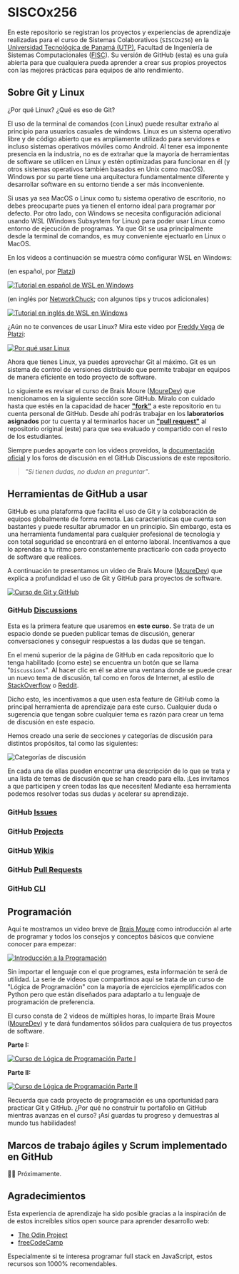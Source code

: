 # SISCOx256

En este repositorio se registran los proyectos y experiencias de aprendizaje realizadas para el curso de Sistemas Colaborativos (`SISCOx256`) en la [Universidad Tecnológica de Panamá (UTP)](https://utp.ac.pa), Facultad de Ingeniería de Sistemas Computacionales ([FISC](https://fisc.utp.ac.pa)). Su versión de GitHub (esta) es una guía abierta para que cualquiera pueda aprender a crear sus propios proyectos con las mejores prácticas para equipos de alto rendimiento.

## Sobre Git y Linux

¿Por qué Linux? ¿Qué es eso de Git?

El uso de la terminal de comandos (con Linux) puede resultar extraño al principio para usuarios casuales de windows. Linux es un sistema operativo libre y de código abierto que es ampliamente utilizado para servidores e incluso sistemas operativos móviles como Android. Al tener esa imponente presencia en la industria, no es de extrañar que la mayoría de herramientas de software se utilicen en Linux y estén optimizadas para funcionar en él (y otros sistemas operativos también basados en Unix como macOS). Windows por su parte tiene una arquitectura fundamentalmente diferente y desarrollar software en su entorno tiende a ser más inconveniente.

Si usas ya sea MacOS o Linux como tu sistema operativo de escritorio, no debes preocuparte pues ya tienen el entorno ideal para programar por defecto. Por otro lado, con Windows se necesita configuración adicional usando WSL (Windows Subsystem for Linux) para poder usar Linux como entorno de ejecución de programas. Ya que Git se usa principalmente desde la terminal de comandos, es muy conveniente ejectuarlo en Linux o MacOS.

En los videos a continuación se muestra cómo configurar WSL en Windows:

(en español, por [Platzi](https://platzi.com))

[![Tutorial en español de WSL en Windows](https://img.youtube.com/vi/Qy44XLpiChc/0.jpg)](https://www.youtube.com/watch?v=Qy44XLpiChc)

(en inglés por [NetworkChuck](https://networkchuck.com); con algunos tips y trucos adicionales)

[![Tutorial en inglés de WSL en Windows](https://img.youtube.com/vi/vxTW22y8zV8/0.jpg)](https://www.youtube.com/watch?v=vxTW22y8zV8)

¿Aún no te convences de usar Linux? Mira este video por [Freddy Vega](https://freddyvega.com) de [Platzi](https://platzi.com):

[![Por qué usar Linux](https://img.youtube.com/vi/rieFzuJfRN0/0.jpg)](https://www.youtube.com/watch?v=rieFzuJfRN0)

Ahora que tienes Linux, ya puedes aprovechar Git al máximo. Git es un sistema de control de versiones distribuido que permite trabajar en equipos de manera eficiente en todo proyecto de software.

Lo siguiente es revisar el curso de Brais Moure ([MoureDev](https://mouredev.com)) que mencionamos en la siguiente sección sore GitHub. Míralo con cuidado hasta que estés en la capacidad de hacer [**"fork"**](https://docs.github.com/en/pull-requests/collaborating-with-pull-requests/working-with-forks/fork-a-repo) a este repositorio en tu cuenta personal de GitHub. Desde ahí podrás trabajar en los **laboratorios asignados** por tu cuenta y al terminarlos hacer un [**"pull request"**](https://docs.github.com/en/pull-requests) al repositorio original (este) para que sea evaluado y compartido con el resto de los estudiantes.

Siempre puedes apoyarte con los videos proveidos, la [documentación oficial](https://docs.github.com/en) y los foros de discusión en el GitHub Discussions de este repositorio.

> _"Si tienen dudas, no duden en preguntar"_.

## Herramientas de GitHub a usar

GitHub es una plataforma que facilita el uso de Git y la colaboración de equipos globalmente de forma remota. Las características que cuenta son bastantes y puede resultar abrumador en un principio. Sin embargo, esta es una herramienta fundamental para cualquier profesional de tecnología y con total seguridad se encontrará en el entorno laboral. Incentivamos a que lo aprendas a tu ritmo pero constantemente practicarlo con cada proyecto de software que realices.

A continuación te presentamos un video de Brais Moure ([MoureDev](https://mouredev.com)) que explica a profundidad el uso de Git y GitHub para proyectos de software.

[![Curso de Git y GitHub](https://img.youtube.com/vi/3GymExBkKjE/0.jpg)](https://www.youtube.com/watch?v=3GymExBkKjE)

### GitHub [Discussions](https://docs.github.com/en/discussions)

Esta es la primera feature que usaremos en **este curso.** Se trata de un espacio donde se pueden publicar temas de discusión, generar conversaciones y conseguir respuestas a las dudas que se tengan.

En el menú superior de la página de GitHub en cada repositorio que lo tenga habilitado (como este) se encuentra un botón que se llama "`Discussions`". Al hacer clic en él se abre una ventana donde se puede crear un nuevo tema de discusión, tal como en foros de Internet, al estilo de [StackOverflow](https://stackoverflow.com) o [Reddit](https://reddit.com).

Dicho esto, les incentivamos a que usen esta feature de GitHub como la principal herramienta de aprendizaje para este curso. Cualquier duda o sugerencia que tengan sobre cualquier tema es razón para crear un tema de discusión en este espacio.

Hemos creado una serie de secciones y categorías de discusión para distintos propósitos, tal como las siguientes:

![Categorías de discusión](https://github.com/user-attachments/assets/2d26b7d2-35a1-4213-aad3-3ead3ad22606)

En cada una de ellas pueden encontrar una descripción de lo que se trata y una lista de temas de discusión que se han creado para ella. ¡Les invitamos a que participen y creen todas las que necesiten! Mediante esa herramienta podemos resolver todas sus dudas y acelerar su aprendizaje.

### GitHub [Issues](https://docs.github.com/en/issues)

### GitHub [Projects](https://docs.github.com/en/issues/planning-and-tracking-with-projects)

### GitHub [Wikis](https://docs.github.com/en/communities/documenting-your-project-with-wikis)

### GitHub [Pull Requests](https://docs.github.com/en/pull-requests)

### GitHub [CLI](https://docs.github.com/en/github-cli)

## Programación

Aquí te mostramos un video breve de [Brais Moure](https://mouredev.com) como introducción al arte de programar y todos los consejos y conceptos básicos que conviene conocer para empezar:

[![Introducción a la  Programación](https://img.youtube.com/vi/mIVbUb7shE8/0.jpg)](https://www.youtube.com/watch?v=mIVbUb7shE8)

Sin importar el lenguaje con el que programes, esta información te será de utilidad. La serie de videos que compartimos aquí se trata de un curso de "Lógica de Programación" con la mayoría de ejercicios ejemplificados con Python pero que están diseñados para adaptarlo a tu lenguaje de programación de preferencia.

El curso consta de 2 videos de múltiples horas, lo imparte Brais Moure ([MoureDev](https://mouredev.com)) y te dará fundamentos sólidos para cualquiera de tus proyectos de software.

**Parte I:**

[![Curso de Lógica de Programación Parte I](https://img.youtube.com/vi/TdITcVD64zI/0.jpg)](httpshttps://www.youtube.com/watch?v=TdITcVD64zI)

**Parte II:**

[![Curso de Lógica de Programación Parte II](https://img.youtube.com/vi/b-kk1WQo-YA/0.jpg)](https://www.youtube.com/watch?v=b-kk1WQo-YA)

Recuerda que cada proyecto de programación es una oportunidad para practicar Git y GitHub. ¿Por qué no construir tu portafolio en GitHub mientras avanzas en el curso? ¡Así guardas tu progreso y demuestras al mundo tus habilidades!

## Marcos de trabajo ágiles y Scrum implementado en GitHub

🚧🚧 Próximamente.

## Agradecimientos

Esta experiencia de aprendizaje ha sido posible gracias a la inspiración de de estos increíbles sitios open source para aprender desarrollo web:

- [The Odin Project](https://www.theodinproject.com/)
- [freeCodeCamp](https://www.freecodecamp.org/)

Especialmente si te interesa programar full stack en JavaScript, estos recursos son 1000% recomendables.


